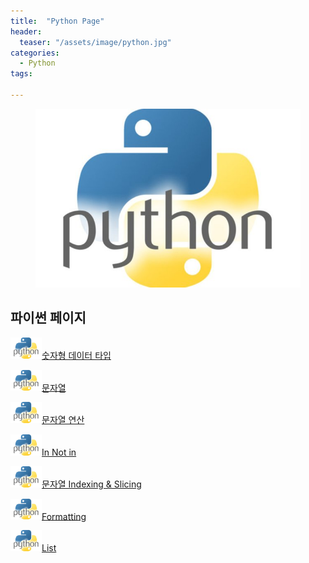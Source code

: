 ```yaml
---
title:  "Python Page"
header:
  teaser: "/assets/image/python.jpg"
categories: 
  - Python
tags:

---
```

<figure>
	<img src="/assets/image/python.jpg" alt="python" style="width:500px" >
</figure>

<H2>파이썬 페이지</H2>

<img src="/assets/image/python.jpg" alt="python" style="width:50px">[숫자형 데이터 타입](/python/Numeric-Data-Type/) 

<img src="/assets/image/python.jpg" alt="python" style="width:50px">[문자열](/python/Text-sequence/) 

<img src="/assets/image/python.jpg" alt="python" style="width:50px">[문자열 연산](/python/Text-operation/) 

<img src="/assets/image/python.jpg" alt="python" style="width:50px">[In Not in](/python/In-Not/) 

<img src="/assets/image/python.jpg" alt="python" style="width:50px">[문자열 Indexing & Slicing](/python/Idexing-Slicing/) 

<img src="/assets/image/python.jpg" alt="python" style="width:50px">[Formatting](/python/Formatting/) 

<img src="/assets/image/python.jpg" alt="python" style="width:50px">[List](/python/List/)